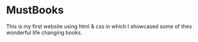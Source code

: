 # MustBooks
This is my first website using html & css in which I showcased some of thes wonderful life changing books.
